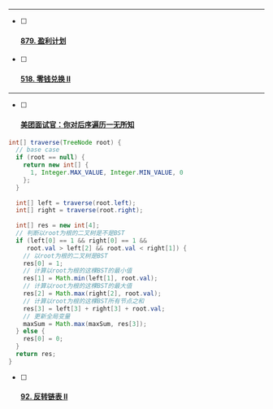 
---
- [ ] #### [879. 盈利计划](https://leetcode-cn.com/problems/profitable-schemes/)

- [ ] #### [518. 零钱兑换 II](https://leetcode-cn.com/problems/coin-change-2/)
---
- [ ] #### [美团面试官：你对后序遍历一无所知](https://labuladong.gitee.io/algo/2/18/27/)

```java
int[] traverse(TreeNode root) {
  // base case
  if (root == null) {
    return new int[] {
      1, Integer.MAX_VALUE, Integer.MIN_VALUE, 0
    };
  }
  
  int[] left = traverse(root.left);
  int[] right = traverse(root.right);
  
  int[] res = new int[4];
  // 判断以root为根的二叉树是不是BST
  if (left[0] == 1 && right[0] == 1 &&
     root.val > left[2] && root.val < right[1]) {
    // 以root为根的二叉树是BST
    res[0] = 1;
    // 计算以root为根的这棵BST的最小值
    res[1] = Math.min(left[1], root.val);
    // 计算以root为根的这棵BST的最大值
    res[2] = Math.max(right[2], root.val);
    // 计算以root为根的这棵BST所有节点之和
    res[3] = left[3] + right[3] + root.val;
    // 更新全局变量
    maxSum = Math.max(maxSum, res[3]);
  } else {
    res[0] = 0;
  }
  return res;
}
```

- [ ] #### [92. 反转链表 II](https://leetcode-cn.com/problems/reverse-linked-list-ii/)